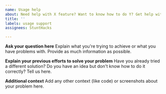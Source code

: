 ```yaml
---
name: Usage help
about: Need help with X feature? Want to know how to do Y? Get help with this template.
title: ''
labels: usage support
assignees: StuntHacks

---
```


**Ask your question here**
Explain what you're trying to achieve or what you have problems with. Provide as much information as possible.

**Explain your previous efforts to solve your problem**
Have you already tried a different solution? Do you have an idea but don't know how to do it correctly? Tell us here.

**Additional context**
Add any other context (like code) or screenshots about your problem here.
